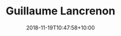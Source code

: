 ---
title: "Guillaume Lancrenon"
date: 2018-11-19T10:47:58+10:00
draft: false
image: "https://avatars.githubusercontent.com/u/13087916?v=4"
email: "guillaume.lancrenon@data.gouv.fr"
jobtitle: "Lead dev & PO"
linkedinurl: "https://www.linkedin.com/in/guillaumelancrenon/"
weight: 3
layout: team
---